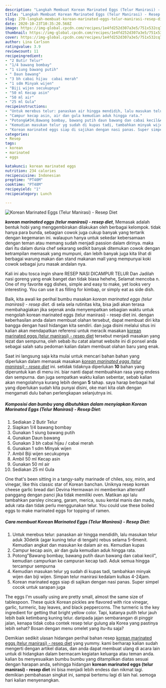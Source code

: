 ```yaml
---
description: "Langkah Membuat Korean Marinated Eggs (Telur Manirasi) - Resep Diet Lezat"
title: "Langkah Membuat Korean Marinated Eggs (Telur Manirasi) - Resep Diet Lezat"
slug: 270-langkah-membuat-korean-marinated-eggs-telur-manirasi-resep-diet-lezat
date: 2020-10-23T10:35:20.568Z
image: https://img-global.cpcdn.com/recipes/1e4fd252d307a3e5/751x532cq70/korean-marinated-eggs-telur-manirasi-resep-diet-foto-resep-utama.jpg
thumbnail: https://img-global.cpcdn.com/recipes/1e4fd252d307a3e5/751x532cq70/korean-marinated-eggs-telur-manirasi-resep-diet-foto-resep-utama.jpg
cover: https://img-global.cpcdn.com/recipes/1e4fd252d307a3e5/751x532cq70/korean-marinated-eggs-telur-manirasi-resep-diet-foto-resep-utama.jpg
author: Lina Carlson
ratingvalue: 3.9
reviewcount: 11
recipeingredient:
- "2 Butir Telur"
- "1/4 bawang bombay"
- "1 siung bawang putih"
- " Daun bawang"
- "3 bh cabai hijau  cabai merah"
- "1 sdm Minyak wijen"
- "Biji wijen secukupnya"
- "50 ml Kecap asin"
- "50 ml air"
- "25 ml Gula"
recipeinstructions:
- "Untuk merebus telur: panaskan air hingga mendidih, lalu masukan telur aduk 30detik (agar kuning telur di tengah) rebus selama 5-6menit. Kemudian angkat dan masukan ke dalam air es. Kemudian kupas"
- "Campur kecap asin, air dan gula kemudian aduk hingga rata."
- "Potong&#34;Bawang bombay, bawang putih daun bawang dan cabai kecil&#34;, kemudian campurkan ke campuran kecap tadi. Aduk semua hingga tercampur sempurna"
- "Kemudian masukan telur yg sudah di kupas tadi, tambahkan minyak wijen dan biji wijen. Simpan telur manirasi kedalam kulkas 4-24jam."
- "Korean marinated eggs siap di sajikan dengan nasi panas. Super simpel cocok untuk sarapan juga"
categories:
- Resep
tags:
- korean
- marinated
- eggs

katakunci: korean marinated eggs 
nutrition: 234 calories
recipecuisine: Indonesian
preptime: "PT40M"
cooktime: "PT48M"
recipeyield: "1"
recipecategory: Lunch

---
```



![Korean Marinated Eggs (Telur Manirasi) - Resep Diet](https://img-global.cpcdn.com/recipes/1e4fd252d307a3e5/751x532cq70/korean-marinated-eggs-telur-manirasi-resep-diet-foto-resep-utama.jpg)

<b><i>korean marinated eggs (telur manirasi) - resep diet</i></b>, Memasak adalah bentuk hobi yang menggembirakan dilakukan oleh berbagai kelompok. tidak hanya para bunda, sebagian cowok juga cukup banyak yang tertarik dengan kegemaran ini. walaupun hanya untuk sekedar kebersamaan dengan teman atau memang sudah menjadi passion dalam dirinya. maka dari itu dalam dunia chef sekarang sedikit banyak ditemukan cowok dengan ketrampilan memasak yang mumpuni, dan lebih banyak juga kita lihat di berbagai warung makan dan stand makanan mall yang mempunyai koki cowok sebagai juru masak andalan nya.

Kali ini abu tosca ingin share RESEP NASI DICAMPUR TELUR Dan Jadilah nasi goreng yang enak banget dan tidak biasa hehehe, Selamat mencoba n. One of my favorite egg dishes, simple and easy to make, yet looks very interesting. You can use it as filling for kimbap, or simply eat as side dish.

Baik, kita awali ke perihal bumbu masakan <i>korean marinated eggs (telur manirasi) - resep diet</i>. di sela sela rutinitas kita, bisa jadi akan terasa membahagiakan jika sejenak anda menyempatkan sebagian waktu untuk mengolah korean marinated eggs (telur manirasi) - resep diet ini. dengan keberhasilan anda dalam membuat olahan tersebut, dapat membuat diri kita bangga dengan hasil hidangan kita sendiri. dan juga disini melalui situs ini kalian akan mendapatkan referensi untuk meracik masakan <u>korean marinated eggs (telur manirasi) - resep diet</u> tersebut menjadi masakan yang lezat dan sempurna, oleh sebab itu catat alamat website ini di ponsel anda sebagai salah satu pedoman kalian dalam membuat olahan baru yang enak.


Saat ini langsung saja kita mulai untuk mencari bahan bahan yang diperlukan dalam memasak masakan <u><i>korean marinated eggs (telur manirasi) - resep diet</i></u> ini. setidak tidaknya diperlukan <b>10</b> bahan yang diperuntuk kan di menu ini. biar nanti dapat membuahkan rasa yang endess dan sempurna. dan juga sempatkan waktu kalian sebentar, sebab kalian akan mengolahnya kurang lebih dengan <b>5</b> tahap. saya harap berbagai hal yang diperlukan sudah kita punyai disini, oke mari kita olah dengan mengamati dulu bahan perlengkapan selanjutnya ini.

<!--inarticleads1-->

##### Komposisi dan bumbu yang dibutuhkan dalam menyiapkan Korean Marinated Eggs (Telur Manirasi) - Resep Diet:

1. Sediakan 2 Butir Telur
1. Siapkan 1/4 bawang bombay
1. Gunakan 1 siung bawang putih
1. Gunakan  Daun bawang
1. Gunakan 3 bh cabai hijau / cabai merah
1. Gunakan 1 sdm Minyak wijen
1. Ambil Biji wijen secukupnya
1. Ambil 50 ml Kecap asin
1. Gunakan 50 ml air
1. Sediakan 25 ml Gula


One that&#39;s been sitting in a tangy-salty marinade of chiles, soy, mirin, and vinegar, like this classic star of Korean banchan. Uniknya resep korean cheese garlic bread dari Devina Hermawan ini memberikan alternatif panggang dengan panci jika tidak memiliki oven. Matikan api lalu tambahkan parsley cincang, garam, merica, susu kental manis dan madu, aduk rata dan tidak perlu menggunakan telur. You could use these boiled eggs to make marinated eggs for topping of ramen. 

<!--inarticleads2-->

##### Cara membuat Korean Marinated Eggs (Telur Manirasi) - Resep Diet:

1. Untuk merebus telur: panaskan air hingga mendidih, lalu masukan telur aduk 30detik (agar kuning telur di tengah) rebus selama 5-6menit. Kemudian angkat dan masukan ke dalam air es. Kemudian kupas
1. Campur kecap asin, air dan gula kemudian aduk hingga rata.
1. Potong&#34;Bawang bombay, bawang putih daun bawang dan cabai kecil&#34;, kemudian campurkan ke campuran kecap tadi. Aduk semua hingga tercampur sempurna
1. Kemudian masukan telur yg sudah di kupas tadi, tambahkan minyak wijen dan biji wijen. Simpan telur manirasi kedalam kulkas 4-24jam.
1. Korean marinated eggs siap di sajikan dengan nasi panas. Super simpel cocok untuk sarapan juga


The eggs I&#39;m usually using are pretty small, almost the same size of tablespoon. These quick Korean pickles are flavored with rice vinegar, garlic, turmeric, bay leaves, and black peppercorns. The turmeric is the key ingredient for getting that bright yellow color. Tapi, katanya putih telur jauh lebih baik ketimbang kuning telur. daripada jajan sembarangan di pinggir jalan, kenapa tidak coba contek resep telur gulung ala Korea yang pastinya lebih sehat? Bosan dengan menu omelet yang itu-itu saja? 

Demikian sedikit ulasan hidangan perihal bahan resep <u>korean marinated eggs (telur manirasi) - resep diet</u> yang yummy. kami berharap kalian sudah mengerti dengan artikel diatas, dan anda dapat membuat ulang di acara lain untuk di hidangkan dalam bermacam kegiatan keluarga atau teman anda. kalian bs menyesuaikan bumbu bumbu yang ditampilkan diatas sesuai dengan harapan anda, sehingga hidangan <b>korean marinated eggs (telur manirasi) - resep diet</b> ini bisa menjadi lebih endess dan nikmat lagi. demikian pembahasan singkat ini, sampai bertemu lagi di lain hal. semoga hari kalian menyenangkan.
